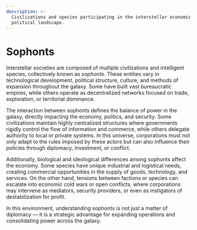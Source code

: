 ```yaml
---
description: >-
  Civilizations and species participating in the interstellar economic and
  political landscape.
---
```


# Sophonts

Interstellar societies are composed of multiple civilizations and intelligent species, collectively known as _sophonts_. These entities vary in technological development, political structure, culture, and methods of expansion throughout the galaxy. Some have built vast bureaucratic empires, while others operate as decentralized networks focused on trade, exploration, or territorial dominance.

The interaction between sophonts defines the balance of power in the galaxy, directly impacting the economy, politics, and security. Some civilizations maintain highly centralized structures where governments rigidly control the flow of information and commerce, while others delegate authority to local or private systems. In this universe, corporations must not only adapt to the rules imposed by these actors but can also influence their policies through diplomacy, investment, or conflict.

Additionally, biological and ideological differences among sophonts affect the economy. Some species have unique industrial and logistical needs, creating commercial opportunities in the supply of goods, technology, and services. On the other hand, tensions between factions or species can escalate into economic cold wars or open conflicts, where corporations may intervene as mediators, security providers, or even as instigators of destabilization for profit.

In this environment, understanding sophonts is not just a matter of diplomacy — it is a strategic advantage for expanding operations and consolidating power across the galaxy.
